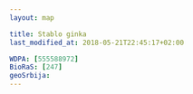 ```yaml
---
layout: map

title: Stablo ginka
last_modified_at: 2018-05-21T22:45:17+02:00

WDPA: [555588972]
BioRaS: [247]
geoSrbija:
---
```

